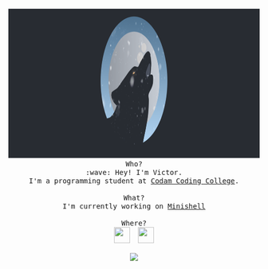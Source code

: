 <p align="center">
	<img height="300" src="https://github.com/VictorTennekes/VictorTennekes/blob/master/wolf.png"><br>
	<samp>
		Who?
		<br>:wave: Hey! I'm Victor.
		<br>I'm a programming student at <a href="https://www.codam.nl">Codam Coding College</a>.
		<br><br>
		What?
		<br>I'm currently working on <a href="https://github.com/abeaugustijn/minishell">Minishell</a>
		<br><br>
		Where?
		<br>
		<a href="https://www.linkedin.com/in/victortennekes/"><img style="margin-right:0.5em" height="32" width="32" src="https://cdn.jsdelivr.net/npm/simple-icons@v3/icons/linkedin.svg"></a>
		<a href="https://www.instagram.com/victortennekes"><img height="32" width="32" src="https://cdn.jsdelivr.net/npm/simple-icons@v3/icons/instagram.svg"></a>
		<br><br>
		<img src="https://github-readme-stats.codestackr.vercel.app/api?username=VictorTennekes&show_icons=true&hide_border=true%22">
	</samp>
</p>